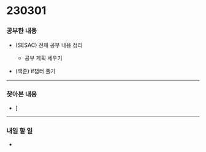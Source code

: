 # 230301

### 공부한 내용

- (SESAC) 전체 공부 내용 정리

  - 공부 계획 세우기

- (백준) if챕터 풀기

---

### 찾아본 내용

- [

---

### 내일 할 일

-
